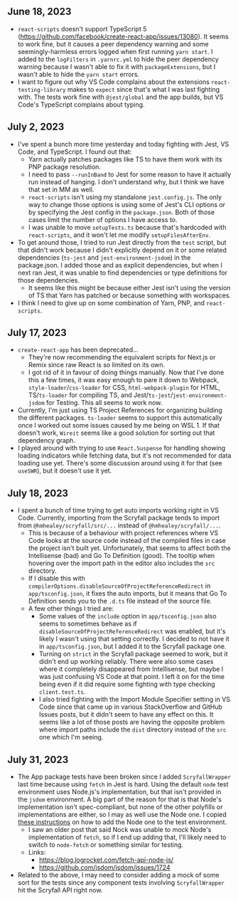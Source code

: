 ## June 18, 2023

-   `react-scripts` doesn't support TypeScript 5 (https://github.com/facebook/create-react-app/issues/13080). It seems to work fine, but it causes a peer dependency warning and some seemingly-harmless errors logged when first running `yarn start`. I added to the `logFilters` in `.yarnrc.yml` to hide the peer dependency warning because I wasn't able to fix it with `packageExtensions`, but I wasn't able to hide the `yarn start` errors.
-   I want to figure out why VS Code complains about the extensions `react-testing-library` makes to `expect` since that's what I was last fighting with. The tests work fine with `@jest/global` and the app builds, but VS Code's TypeScript complains about typing.

## July 2, 2023

-   I've spent a bunch more time yesterday and today fighting with Jest, VS Code, and TypeScript. I found out that:
    -   Yarn actually patches packages like TS to have them work with its PNP package resolution.
    -   I need to pass `--runInBand` to Jest for some reason to have it actually run instead of hanging. I don't understand why, but I think we have that set in MM as well.
    -   `react-scripts` isn't using my standalone `jest.config.js`. The only way to change those options is using some of Jest's CLI options or by specifying the Jest config in the `package.json`. Both of those cases limit the number of options I have access to.
    -   I was unable to move `setupTests.ts` because that's hardcoded with `react-scripts`, and it won't let me modify `setupFilesAfterEnv`.
-   To get around those, I tried to run Jest directly from the `test` script, but that didn't work because I didn't explicitly depend on it or some related dependencies (`ts-jest` and `jest-environment-jsdom`) in the package.json. I added those and as explicit dependencies, but when I next ran Jest, it was unable to find dependencies or type definitions for those dependencies.
    -   It seems like this might be because either Jest isn't using the version of TS that Yarn has patched or because something with workspaces.
-   I think I need to give up on some combination of Yarn, PNP, and `react-scripts`.

## July 17, 2023

-   `create-react-app` has been deprecated...
    -   They're now recommending the equivalent scripts for Next.js or Remix since raw React is so limited on its own.
    -   I got rid of it in favour of doing things manually. Now that I've done this a few times, it was easy enough to pare it down to Webpack, `style-loader`/`css-loader` for CSS, `html-webpack-plugin` for HTML, TS/`ts-loader` for compiling TS, and Jest/`ts-jest`/`jest-environment-jsdom` for Testing. This all seems to work now.
-   Currently, I'm just using TS Project References for organizing building the different packages. `ts-loader` seems to support this automatically once I worked out some issues caused by me being on WSL 1. If that doesn't work, `Wireit` seems like a good solution for sorting out that dependency graph.
-   I played around with trying to use `React.Suspense` for handling showing loading indicators while fetching data, but it's not recommended for data loading use yet. There's some discussion around using it for that (see `useSWR`), but it doesn't use it yet.

## July 18, 2023

-   I spent a bunch of time trying to get auto imports working right in VS Code. Currently, importing from the Scryfall package tends to import from `@hmhealey/scryfall/src/...` instead of `@hmhealey/scryfall/...`.
    -   This is because of a behaviour with project references where VS Code looks at the source code instead of the compiled files in case the project isn't built yet. Unfortunately, that seems to affect both the Intellisense (bad) and Go To Definition (good). The tooltip when hovering over the import path in the editor also includes the `src` directory.
    -   If I disable this with `compilerOptions.disableSourceOfProjectReferenceRedirect` in `app/tsconfig.json`, it fixes the auto imports, but it means that Go To Definition sends you to the `.d.ts` file instead of the source file.
    -   A few other things I tried are:
        -   Some values of the `include` option in `app/tsconfig.json` also seems to sometimes behave as if `disableSourceOfProjectReferenceRedirect` was enabled, but it's likely I wasn't using that setting correctly. I decided to not have it in `app/tsconfig.json`, but I added it to the Scryfall package one.
        -   Turning on `strict` in the Scryfall package seemed to work, but it didn't end up working reliably. There were also some cases where it completely disappeared from Intellisense, but maybe I was just confusing VS Code at that point. I left it on for the time being even if it did require some fighting with type checking `client.test.ts`.
        -   I also tried fighting with the Import Module Specifier setting in VS Code since that came up in various StackOverflow and GitHub Issues posts, but it didn't seem to have any effect on this. It seems like a lot of those posts are having the opposite problem where import paths include the `dist` directory instead of the `src` one which I'm seeing.

## July 31, 2023

-   The App package tests have been broken since I added `ScryfallWrapper` last time because using `fetch` in Jest is hard. Using the default `node` test environment uses Node.js's implementation, but that isn't provided in the `jsdom` environment. A big part of the reason for that is that Node's implementation isn't spec-compliant, but none of the other polyfills or implementations are either, so I may as well use the Node one. I copied [these instructions](https://github.com/jsdom/jsdom/issues/1724#issuecomment-1446858041) on how to add the Node one to the test environment.
    -   I saw an older post that said Nock was unable to mock Node's implementation of `fetch`, so if I end up adding that, I'll likely need to switch to `node-fetch` or something similar for testing.
    -   Links:
        -   https://blog.logrocket.com/fetch-api-node-js/
        -   https://github.com/jsdom/jsdom/issues/1724
-   Related to the above, I may need to consider adding a mock of some sort for the tests since any component tests involving `ScryfallWrapper` hit the Scryfall API right now.
